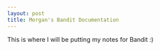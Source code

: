 ```yaml
---
layout: post
title: Morgan's Bandit Documentation
---
```


This is where I will be putting my notes for Bandit :)
